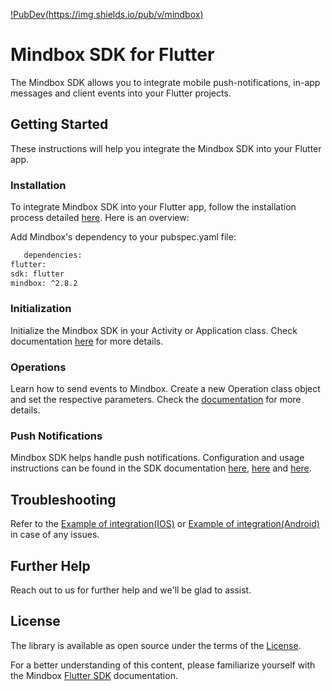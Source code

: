 [!PubDev(https://img.shields.io/pub/v/mindbox)](https://pub.dev/packages/mindbox)

# Mindbox SDK for Flutter

The Mindbox SDK allows you to integrate mobile push-notifications, in-app messages and client events into your Flutter projects.

## Getting Started

These instructions will help you integrate the Mindbox SDK into your Flutter app.

### Installation

To integrate Mindbox SDK into your Flutter app, follow the installation process detailed [here](https://developers.mindbox.ru/docs/add-sdk-flutter). Here is an overview:

Add Mindbox's dependency to your pubspec.yaml file:
```markdown
   dependencies:
flutter:
sdk: flutter
mindbox: ^2.8.2
```

### Initialization

Initialize the Mindbox SDK in your Activity or Application class. Check documentation [here](https://developers.mindbox.ru/docs/sdk-initialization-flutter) for more details.

### Operations

Learn how to send events to Mindbox. Create a new Operation class object and set the respective parameters. Check the [documentation](https://developers.mindbox.ru/docs/integration-actions-flutter) for more details.

### Push Notifications

Mindbox SDK helps handle push notifications. Configuration and usage instructions can be found in the SDK documentation [here](https://developers.mindbox.ru/docs/firebase-send-push-notifications-flutter),  [here](https://developers.mindbox.ru/docs/huawei-send-push-notifications-flutter) and [here](https://developers.mindbox.ru/docs/ios-send-push-notifications-flutter).

## Troubleshooting

Refer to the [Example of integration(IOS)](https://github.com/mindbox-cloud/flutter-sdk/tree/develop/mindbox_ios/example) or [Example of integration(Android)](https://github.com/mindbox-cloud/flutter-sdk/tree/develop/mindbox_android/example) in case of any issues.

## Further Help

Reach out to us for further help and we'll be glad to assist.

## License

The library is available as open source under the terms of the [License](https://github.com/mindbox-cloud/android-sdk/blob/develop/LICENSE.md).

For a better understanding of this content, please familiarize yourself with the Mindbox [Flutter SDK](https://developers.mindbox.ru/docs/flutter-sdk-integration) documentation.
